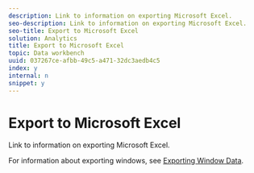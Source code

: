 ```yaml
---
description: Link to information on exporting Microsoft Excel.
seo-description: Link to information on exporting Microsoft Excel.
seo-title: Export to Microsoft Excel
solution: Analytics
title: Export to Microsoft Excel
topic: Data workbench
uuid: 037267ce-afbb-49c5-a471-32dc3aedb4c5
index: y
internal: n
snippet: y
---
```


# Export to Microsoft Excel

Link to information on exporting Microsoft Excel.

For information about exporting windows, see [Exporting Window Data](../../c-get-started/c-wk-win-wksp/c-exp-win-data.md#concept_8DF61D64ED434CC5A499023C44197349). 
